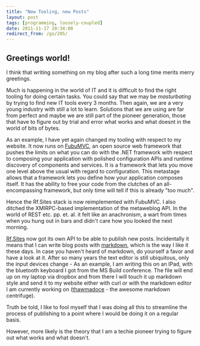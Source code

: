 ```yaml
---
title: "New Tooling, new Posts"
layout: post
tags: [programming, loosely-coupled]
date: 2011-11-17 20:34:00
redirect_from: /go/205/
---
```


## Greetings world!

I think that writing something on my blog after such a long time merits merry greetings.

Much is happening in the world of IT and it is difficult to find the right tooling for doing certain tasks. You could say that we may be _masturbating_ by trying to find new IT tools every 3 months. Then again, we are a very young industry with still a lot to learn. Solutions that we are using are far from perfect and maybe we are still part of the pioneer generation, those that have to figure out by trial and error what works and what doesnt in the world of bits of bytes.

As an example, I have yet again changed my tooling with respect to my website. It now runs on [FubuMVC][1], an open source web framework that pushes the limits on what you can do with the .NET framework with respect to composing your application with polished configuration APIs and runtime discovery of components and services. It is a framework that lets you move one level above the usual with regard to configuration. This metastage allows that a framework lets you define how your application composes itself. It has the ability to free your code from the clutches of an all-encompassing framework, but only time will tell if this is already "too much".

Hence the Rf.Sites stack is now reimplemented with FubuMVC. I also ditched the XMlRPC-based implementation of the metaweblog API. In the world of REST etc. pp. et. al. it felt like an anachronism, a wart from times when you hung out in bars and didn't care how you looked the next morning. 

[Rf.Sites][2] now got its own API to be able to publish new posts. Incidentally it means that I can write blog posts with [markdown][3], which is the way I like it these days. In case you haven't heard of markdown, do yourself a favor and have a look at it. After so many years the text editor is still ubiquitous, only the input devices change - As an example, I am writing this on an IPad, with the bluetooth keyboard I got from the MS Build conference. The file will end up on my laptop via dropbox and from there I will touch it up markdown style and send it to my website either with curl or with the markdown editor I am currently working on ([thawmadoce][4] - the awesome markdown centrifuge).

Truth be told, I like to fool myself that I was doing all this to streamline the process of publishing to a point where I would be doing it on a regular basis. 

However, more likely is the theory that I am a techie pioneer trying to figure out what works and what doesn't.

  [1]: http://fubu-project.org
  [2]: https://github.com/flq/Rf.Sites
  [3]: http://daringfireball.net/projects/markdown/
  [4]: https://github.com/flq/Thawmadoce